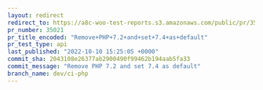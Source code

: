 ```yaml
---
layout: redirect
redirect_to: https://a8c-woo-test-reports.s3.amazonaws.com/public/pr/35021/api/index.html
pr_number: 35021
pr_title_encoded: "Remove+PHP+7.2+and+set+7.4+as+default"
pr_test_type: api
last_published: "2022-10-10 15:25:05 +0000"
commit_sha: 2043108e26377ab2900490f99462b194aab5fa33
commit_message: "Remove PHP 7.2 and set 7.4 as default"
branch_name: dev/ci-php
---
```

